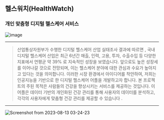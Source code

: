 ## 헬스워치(HealthWatch)
### 개인 맞춤형 디지털 헬스케어 서비스

![image](https://github.com/ACT-HealthWatch/.github/assets/55977356/d376d635-62d2-4efc-9b3d-5f4893a1df65)


---
> 산업통상자원부가 수행한 디지털 헬스케어 산업 실태조사 결과에 따르면 , 국내 디지털 헬스케어 산업은
> 최근 6년간 매출, 인력, 고용, 투자, 수출수입 등 다양한 지표에서 연평균 약 39% 로 지속적인 성장을
> 보였습니다. 앞으로도 높은 성장세를 이어나갈 것으로 전망되며, 이는 헬스케어 분야에 대한 관심과
> 수요가 높아지고 있다는 것을 의미합니다. 이러한 시장 환경에서 아이디어를 착안하여, 저희는 인공지능을
> 기반으로 한 디지털 헬스케어 어플을 개발하고자 합니다. 본 프로젝트의 주된 목적은 사람들의
> 건강을 향상시키는 서비스를 제공하는 것입니다.
> 이 어플은 데이터 기반의 개인화된 건강 관리를 통해 사용자의 데이터를 분석하고, 각각의 사용자에게 맞춤형 건강 관리를 제공할 수 있습니다 .
---
  
  
![Screenshot from 2023-08-13 03-24-23](https://github.com/ACT-HealthWatch/.github/assets/55977356/2f687a10-3735-4861-9ea2-6d87f80bca84)






